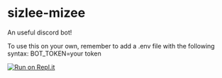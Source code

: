 # sizlee-mizee
An useful discord bot!

To use this on your own, remember to add a .env file with the following syntax:
BOT_TOKEN=your token

[![Run on Repl.it](https://repl.it/badge/github/RocKing1001/sizlee-mizee)](https://repl.it/github/RocKing1001/sizlee-mizee)